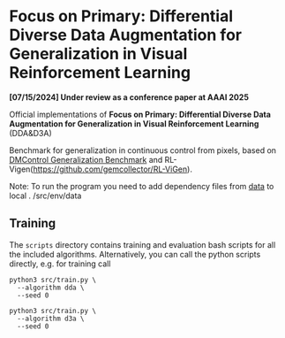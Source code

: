 # Focus on Primary: Differential Diverse Data Augmentation for Generalization in Visual Reinforcement Learning

**[07/15/2024] Under review as a conference paper at AAAI 2025**

Official implementations of 
**Focus on Primary: Differential Diverse Data Augmentation for Generalization in Visual Reinforcement Learning** (DDA&D3A)

Benchmark for generalization in continuous control from pixels, based on [DMControl Generalization Benchmark](https://github.com/nicklashansen/dmcontrol-generalization-benchmark) and RL-Vigen(https://github.com/gemcollector/RL-ViGen).

Note: To run the program you need to add dependency files from [data](https://github.com/gemcollector/TLDA/tree/master/src/env/data) to local . /src/env/data
## Training 

The `scripts` directory contains training and evaluation bash scripts for all the included algorithms. Alternatively, you can call the python scripts directly, e.g. for training call

```
python3 src/train.py \
  --algorithm dda \
  --seed 0
```
```
python3 src/train.py \
  --algorithm d3a \
  --seed 0
```

